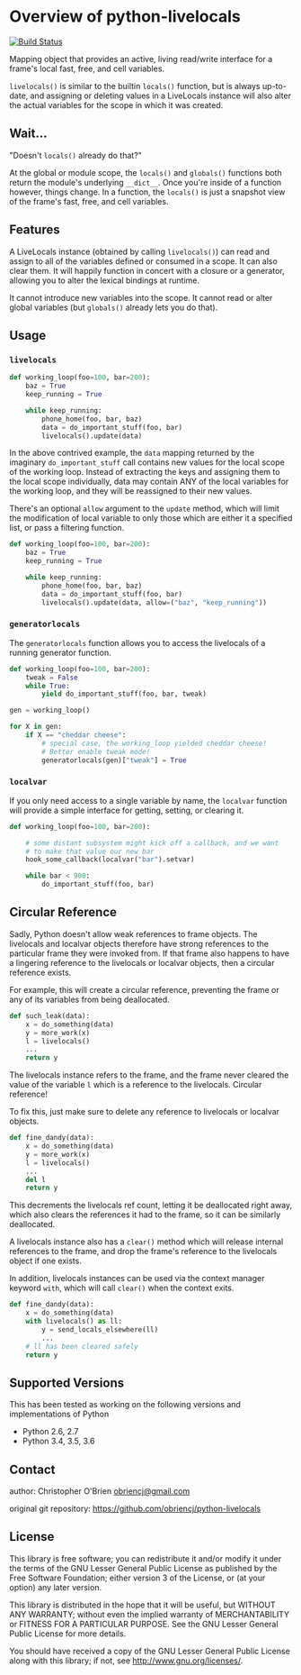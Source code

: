 # Overview of python-livelocals

[![Build Status](https://travis-ci.org/obriencj/python-livelocals.svg?branch=master)](https://travis-ci.org/obriencj/python-livelocals)

Mapping object that provides an active, living read/write interface
for a frame's local fast, free, and cell variables.

`livelocals()` is similar to the builtin `locals()` function, but is
always up-to-date, and assigning or deleting values in a LiveLocals
instance will also alter the actual variables for the scope in which
it was created.

[python]: http://python.org "Python"


## Wait...

"Doesn't `locals()` already do that?"

At the global or module scope, the `locals()` and `globals()`
functions both return the module's underlying `__dict__`. Once you're
inside of a function however, things change. In a function, the
`locals()` is just a snapshot view of the frame's fast, free, and cell
variables.


## Features

A LiveLocals instance (obtained by calling `livelocals()`) can read
and assign to all of the variables defined or consumed in a scope. It
can also clear them.  It will happily function in concert with a
closure or a generator, allowing you to alter the lexical bindings at
runtime.

It cannot introduce new variables into the scope. It cannot read or
alter global variables (but `globals()` already lets you do that).


## Usage


### `livelocals`

```python
def working_loop(foo=100, bar=200):
    baz = True
    keep_running = True

    while keep_running:
        phone_home(foo, bar, baz)
        data = do_important_stuff(foo, bar)
        livelocals().update(data)
```

In the above contrived example, the `data` mapping returned by the
imaginary `do_important_stuff` call contains new values for the local
scope of the working loop. Instead of extracting the keys and
assigning them to the local scope individually, data may contain ANY
of the local variables for the working loop, and they will be
reassigned to their new values.

There's an optional `allow` argument to the `update` method, which
will limit the modification of local variable to only those which are
either it a specified list, or pass a filtering function.

```python
def working_loop(foo=100, bar=200):
    baz = True
    keep_running = True

    while keep_running:
        phone_home(foo, bar, baz)
        data = do_important_stuff(foo, bar)
        livelocals().update(data, allow=("baz", "keep_running"))
```


### `generatorlocals`

The `generatorlocals` function allows you to access the livelocals of
a running generator function.

```python
def working_loop(foo=100, bar=200):
    tweak = False
    while True:
        yield do_important_stuff(foo, bar, tweak)

gen = working_loop()

for X in gen:
    if X == "cheddar cheese":
        # special case, the working_loop yielded cheddar cheese!
        # Better enable tweak mode!
        generatorlocals(gen)["tweak"] = True
```


### `localvar`

If you only need access to a single variable by name, the `localvar`
function will provide a simple interface for getting, setting, or
clearing it.

```python
def working_loop(foo=100, bar=200):

    # some distant subsystem might kick off a callback, and we want
    # to make that value our new bar
    hook_some_callback(localvar("bar").setvar)

    while bar < 900:
        do_important_stuff(foo, bar)
```


## Circular Reference

Sadly, Python doesn't allow weak references to frame objects. The
livelocals and localvar objects therefore have strong references to
the particular frame they were invoked from. If that frame also
happens to have a lingering reference to the livelocals or localvar
objects, then a circular reference exists.

For example, this will create a circular reference, preventing the
frame or any of its variables from being deallocated.
```python
def such_leak(data):
    x = do_something(data)
    y = more_work(x)
    l = livelocals()
    ...
    return y
```

The livelocals instance refers to the frame, and the frame never
cleared the value of the variable `l` which is a reference to the
livelocals. Circular reference!

To fix this, just make sure to delete any reference to livelocals or
localvar objects.
```python
def fine_dandy(data):
    x = do_something(data)
    y = more_work(x)
    l = livelocals()
    ...
    del l
    return y
```

This decrements the livelocals ref count, letting it be deallocated
right away, which also clears the references it had to the frame, so
it can be similarly deallocated.

A livelocals instance also has a `clear()` method which will release
internal references to the frame, and drop the frame's reference to
the livelocals object if one exists.

In addition, livelocals instances can be used via the context manager
keyword `with`, which will call `clear()` when the context exits.
```python
def fine_dandy(data):
    x = do_something(data)
    with livelocals() as ll:
        y = send_locals_elsewhere(ll)
        ...
    # ll has been cleared safely
    return y
```


## Supported Versions

This has been tested as working on the following versions and
implementations of Python

* Python 2.6, 2.7
* Python 3.4, 3.5, 3.6


## Contact

author: Christopher O'Brien <obriencj@gmail.com>

original git repository: <https://github.com/obriencj/python-livelocals>


## License

This library is free software; you can redistribute it and/or modify
it under the terms of the GNU Lesser General Public License as
published by the Free Software Foundation; either version 3 of the
License, or (at your option) any later version.

This library is distributed in the hope that it will be useful, but
WITHOUT ANY WARRANTY; without even the implied warranty of
MERCHANTABILITY or FITNESS FOR A PARTICULAR PURPOSE.  See the GNU
Lesser General Public License for more details.

You should have received a copy of the GNU Lesser General Public
License along with this library; if not, see
<http://www.gnu.org/licenses/>.
